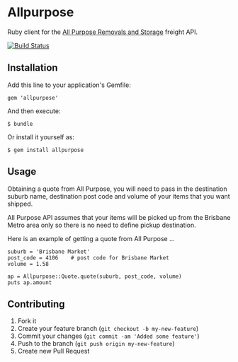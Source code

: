 # Allpurpose

Ruby client for the [All Purpose Removals and Storage](http://www.allpurposeremovals.com.au) freight API.

[![Build Status](https://travis-ci.org/craigs/allpurpose.png)](https://travis-ci.org/craigs/allpurpose)

## Installation

Add this line to your application's Gemfile:

```
gem 'allpurpose'
```

And then execute:

```
$ bundle
```

Or install it yourself as:

```
$ gem install allpurpose
```

## Usage

Obtaining a quote from All Purpose, you will need to pass in the destination suburb name, destination post code and volume of your items that you want shipped.

All Purpose API assumes that your items will be picked up from the Brisbane Metro area only so there is no need to define pickup destination.

Here is an example of getting a quote from All Purpose ...

```
suburb = 'Brisbane Market'
post_code = 4106	# post code for Brisbane Market
volume = 1.58

ap = Allpurpose::Quote.quote(suburb, post_code, volume)
puts ap.amount
```

## Contributing

1. Fork it
2. Create your feature branch (`git checkout -b my-new-feature`)
3. Commit your changes (`git commit -am 'Added some feature'`)
4. Push to the branch (`git push origin my-new-feature`)
5. Create new Pull Request
